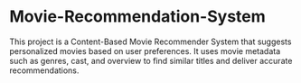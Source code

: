 # Movie-Recommendation-System
This project is a Content-Based Movie Recommender System that suggests personalized movies based on user preferences. It uses movie metadata such as genres, cast, and overview to find similar titles and deliver accurate recommendations.
